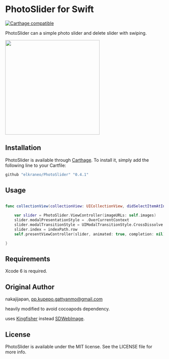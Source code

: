 # PhotoSlider for Swift

[![Carthage compatible](https://img.shields.io/badge/Carthage-compatible-4BC51D.svg?style=flat)](https://github.com/Carthage/Carthage)

PhotoSlider can a simple photo slider and delete slider with swiping.


<img src="https://raw.githubusercontent.com/nakajijapan/PhotoSlider/master/demo.gif" width="300" />


## Installation

PhotoSlider is available through [Carthage](https://github.com/Carthage/Carthage). To install
it, simply add the following line to your Cartfile:

```ruby
github "elkraneo/PhotoSlider" "0.4.1"
```

## Usage



```swift

func collectionView(collectionView: UICollectionView, didSelectItemAtIndexPath indexPath: NSIndexPath) {

    var slider = PhotoSlider.ViewController(imageURLs: self.images)
    slider.modalPresentationStyle = .OverCurrentContext
    slider.modalTransitionStyle = UIModalTransitionStyle.CrossDissolve
    slider.index = indexPath.row
    self.presentViewController(slider, animated: true, completion: nil)

}

```

## Requirements
Xcode 6 is required.

## Original Author

nakajijapan, pp.kupepo.gattyanmo@gmail.com

heavily modified to avoid cocoapods dependency.

uses [Kingfisher](https://github.com/onevcat/Kingfisher) instead [SDWebImage](https://github.com/rs/SDWebImage).

## License

PhotoSlider is available under the MIT license. See the LICENSE file for more info.
